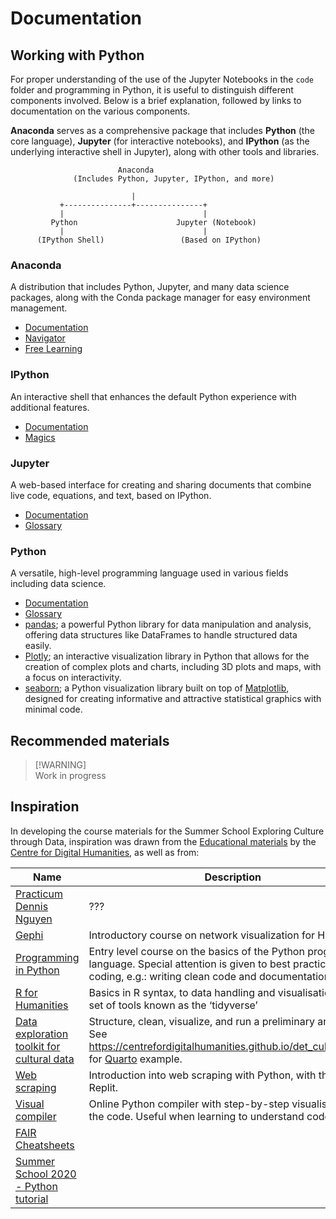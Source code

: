 # Documentation


## Working with Python
For proper understanding of the use of the Jupyter Notebooks in the `code` folder and programming in Python, it is useful to distinguish different components involved. Below is a brief explanation, followed by links to documentation on the various components.

**Anaconda** serves as a comprehensive package that includes **Python** (the core language), **Jupyter** (for interactive notebooks), and **IPython** (as the underlying interactive shell in Jupyter), along with other tools and libraries.
```plaintext
                        Anaconda
              (Includes Python, Jupyter, IPython, and more)

                           |
           +---------------+---------------+
           |                               |
         Python                      Jupyter (Notebook)
           |                               |
      (IPython Shell)                 (Based on IPython)
```

### Anaconda
A distribution that includes Python, Jupyter, and many data science packages, along with the Conda package manager for easy environment management.
- [Documentation](https://docs.anaconda.com/)
- [Navigator](https://docs.anaconda.com/navigator/)
- [Free Learning](https://freelearning.anaconda.cloud/)

### IPython
An interactive shell that enhances the default Python experience with additional features.
- [Documentation](https://ipython.readthedocs.io/en/stable/index.html)
- [Magics](https://ipython.readthedocs.io/en/stable/interactive/magics.html)

### Jupyter
A web-based interface for creating and sharing documents that combine live code, equations, and text, based on IPython.
- [Documentation](https://docs.jupyter.org/en/latest/)
- [Glossary](https://docs.jupyter.org/en/latest/glossary.html)

### Python
A versatile, high-level programming language used in various fields including data science.
- [Documentation](https://docs.python.org/3/)
- [Glossary](https://docs.python.org/3/glossary.html)
- [pandas](https://pandas.pydata.org/); a powerful Python library for data manipulation and analysis, offering data structures like DataFrames to handle structured data easily.
- [Plotly](https://plotly.com/python/); an interactive visualization library in Python that allows for the creation of complex plots and charts, including 3D plots and maps, with a focus on interactivity.
- [seaborn](https://seaborn.pydata.org/); a Python visualization library built on top of [Matplotlib](https://matplotlib.org/), designed for creating informative and attractive statistical graphics with minimal code.

## Recommended materials
> [!WARNING]\
> Work in progress

## Inspiration
In developing the course materials for the Summer School Exploring Culture through Data, inspiration was drawn from the [Educational materials](https://github.com/CentreForDigitalHumanities/Education) by the [Centre for Digital Humanities](https://cdh.uu.nl/), as well as from:

| Name | Description |
| --- | --- |
| [Practicum Dennis Nguyen](https://solisservices.sharepoint.com/:f:/r/sites/DataSummerSchool2024-Organisatie/Shared%20Documents/Organisatie/Dennis%20practicum?csf=1&web=1&e=HxsDhg) | ??? | 
| [Gephi](https://github.com/CentreForDigitalHumanities/Gephi/) | Introductory course on network visualization for Humanities. |
| [Programming in Python](https://github.com/UUDigitalHumanitieslab/programming-in-python) | Entry level course on the basics of the Python programming language. Special attention is given to best practices in coding, e.g.: writing clean code and documentation. |
| [R for Humanities](https://github.com/CentreForDigitalHumanities/workshop-r-for-humanities) | Basics in R syntax, to data handling and visualisation using a set of tools known as the ‘tidyverse’ | 
| [Data exploration toolkit for cultural data](https://github.com/CentreForDigitalHumanities/det_cultural_data) | Structure, clean, visualize, and run a preliminary analysis. See https://centrefordigitalhumanities.github.io/det_cultural_data/ for [Quarto](https://quarto.org/) example. |
| [Web scraping](https://github.com/CentreForDigitalHumanities/workshop-web-scraping) | Introduction into web scraping with Python, with the use of Replit. |
| [Visual compiler](https://pythontutor.com/python-compiler.html#mode=edit) | Online Python compiler with step-by-step visualisation of the code. Useful when learning to understand code. |
| [FAIR Cheatsheets](https://github.com/UtrechtUniversity/FAIR-Cheatsheets) | |
| [Summer School 2020 - Python tutorial](https://gitlab.com/utrecht-data-school/education/summer-school/python-tutorial/) | |  
